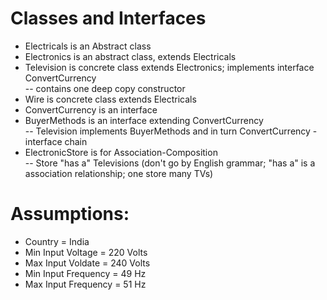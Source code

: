 # Classes and Interfaces  
- Electricals is an Abstract class  
- Electronics is an abstract class, extends Electricals  
- Television is concrete class extends Electronics; implements interface ConvertCurrency  
   -- contains one deep copy constructor
- Wire is concrete class extends Electricals  
- ConvertCurrency is an interface  
- BuyerMethods is an interface extending ConvertCurrency  
  -- Television implements BuyerMethods and in turn ConvertCurrency - interface chain  
- ElectronicStore is for Association-Composition  
  -- Store "has a"  Televisions (don't go by English grammar; "has a" is a association relationship; one store many TVs)

# Assumptions:  
- Country = India  
- Min Input Voltage = 220 Volts
- Max Input Voldate = 240 Volts  
- Min Input Frequency = 49 Hz
- Max Input Frequency = 51 Hz